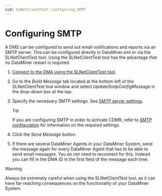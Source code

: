 ```yaml
---
uid: SLNetClientTest_configuring_SMTP
---
```


# Configuring SMTP

A DMS can be configured to send out email notifications and reports via an SMTP server. This can be configured directly in DataMiner.xml or via the SLNetClientTest tool. Using the SLNetClientTest tool has the advantage that no DataMiner restart is required.

1. [Connect to the DMA using the SLNetClientTest tool](xref:Connecting_to_a_DMA_with_the_SLNetClientTest_tool).

1. Go to the *Build Message* tab located at the bottom left of the SLNetClientTest tool window and select *UpdateSmtpConfigMessage* in the drop-down box at the top.

1. Specify the necessary SMTP settings. See [SMTP server settings](xref:Configuring_outgoing_email#smtp-server-settings).

   > [!TIP]
   > If you are configuring SMTP in order to activate CDMR, refer to [SMTP configuration](xref:CDMR#smtp-configuration) for information on the required settings.

1. Click the *Send Message* button.

1. If there are several DataMiner Agents in your DataMiner System, send the message again for every DataMiner Agent that has to be able to send email messages. You do not need to reconnect for this. Instead you can fill in the DMA ID in the first field of the message each time.

> [!WARNING]
> Always be extremely careful when using the SLNetClientTest tool, as it can have far-reaching consequences on the functionality of your DataMiner System.
